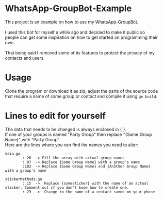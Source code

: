 # WhatsApp-GroupBot-Example

This project is an example on how to use my [WhatsApp-GroupBot](https://github.com/Yukaru-san/WhatsApp-GroupBot).<br><br>
I used this bot for myself a while ago and decided to make it public so people can get some inspiration on how to get started on programming their own.<br><br>
That being said I removed some of its features to protect the privacy of my contacts and users.

# Usage
Clone the program or download it as zip, adjust the parts of the source code that require a name of some group or contact and compile it using ```go build```.

# Lines to edit for yourself
The data that needs to be changed is always enclosed in { }.
<br> If one of your groups is named "Party Group" then replace "{Some Group Name}" with "Party Group".<br>
Here are the lines where you can find the names you need to alter:

```
main.go
        : 26  -> Fill the array with actual group names
        : 97  -> Replace {Some Group Name} with a group's name
        :102  -> Replace {Some Group Name} and {Another Group Name} with a group's name

stickerMethods.go 
        : 15  ->  Replace {somesticker} with the name of an actual sticker. Comment out if you don't know how to create one.
        : 23  ->  Change to the name of a contact saved on your phone
```
